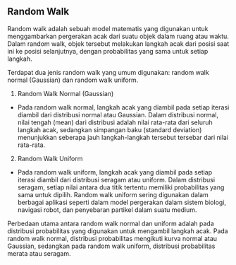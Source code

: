 ## Random Walk

Random walk adalah sebuah model matematis yang digunakan untuk menggambarkan pergerakan acak dari suatu objek dalam ruang atau waktu. Dalam random walk, objek tersebut melakukan langkah acak dari posisi saat ini ke posisi selanjutnya, dengan probabilitas yang sama untuk setiap langkah.

Terdapat dua jenis random walk yang umum digunakan: random walk normal (Gaussian) dan random walk uniform.

1. Random Walk Normal (Gaussian)
- Pada random walk normal, langkah acak yang diambil pada setiap iterasi diambil dari distribusi normal atau Gaussian. Dalam distribusi normal, nilai tengah (mean) dari distribusi adalah nilai rata-rata dari seluruh langkah acak, sedangkan simpangan baku (standard deviation) menunjukkan seberapa jauh langkah-langkah tersebut tersebar dari nilai rata-rata.

2. Random Walk Uniform
- Pada random walk uniform, langkah acak yang diambil pada setiap iterasi diambil dari distribusi seragam atau uniform. Dalam distribusi seragam, setiap nilai antara dua titik tertentu memiliki probabilitas yang sama untuk dipilih.
Random walk uniform sering digunakan dalam berbagai aplikasi seperti dalam model pergerakan dalam sistem biologi, navigasi robot, dan penyebaran partikel dalam suatu medium.

Perbedaan utama antara random walk normal dan uniform adalah pada distribusi probabilitas yang digunakan untuk mengambil langkah acak. Pada random walk normal, distribusi probabilitas mengikuti kurva normal atau Gaussian, sedangkan pada random walk uniform, distribusi probabilitas merata atau seragam. 
